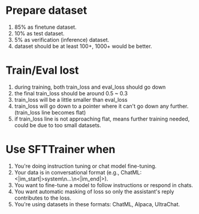 # Prepare dataset
1. 85% as finetune dataset.
2. 10% as test dataset.
3. 5% as verification (inference) dataset.
4. dataset should be at least 100+, 1000+ would be better.

# Train/Eval lost
1. during training, both train_loss and eval_loss should go down
2. the final train_loss should be around 0.5 ~ 0.3
3. train_loss will be a little smaller than eval_loss
4. train_loss will go down to a pointer where it can't go down any further. (train_loss line becomes flat)
5. if train_loss line is not approaching flat, means further training needed, could be due to too small datasets.

# Use SFTTrainer when
1. You're doing instruction tuning or chat model fine-tuning.
2. Your data is in conversational format (e.g., ChatML: <|im_start|>system\n...\n<|im_end|>).
3. You want to fine-tune a model to follow instructions or respond in chats.
4. You want automatic masking of loss so only the assistant's reply contributes to the loss.
5. You're using datasets in these formats: ChatML, Alpaca, UltraChat.

